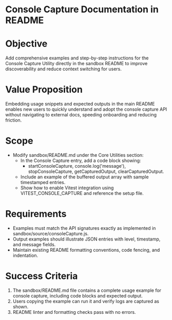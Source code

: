 # Console Capture Documentation in README

# Objective
Add comprehensive examples and step-by-step instructions for the Console Capture Utility directly in the sandbox README to improve discoverability and reduce context switching for users.

# Value Proposition
Embedding usage snippets and expected outputs in the main README enables new users to quickly understand and adopt the console capture API without navigating to external docs, speeding onboarding and reducing friction.

# Scope
- Modify sandbox/README.md under the Core Utilities section:
  - In the Console Capture entry, add a code block showing:
    - startConsoleCapture, console.log('message'), stopConsoleCapture, getCapturedOutput, clearCapturedOutput.
  - Include an example of the buffered output array with sample timestamped entries.
  - Show how to enable Vitest integration using VITEST_CONSOLE_CAPTURE and reference the setup file.

# Requirements
- Examples must match the API signatures exactly as implemented in sandbox/source/consoleCapture.js.
- Output examples should illustrate JSON entries with level, timestamp, and message fields.
- Maintain existing README formatting conventions, code fencing, and indentation.

# Success Criteria
1. The sandbox/README.md file contains a complete usage example for console capture, including code blocks and expected output.
2. Users copying the example can run it and verify logs are captured as shown.
3. README linter and formatting checks pass with no errors.